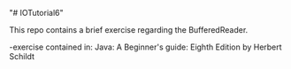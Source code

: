 "# IOTutorial6" 

This repo contains a brief exercise regarding the BufferedReader.

-exercise contained in: 
  Java: A Beginner's guide: Eighth Edition by Herbert Schildt
